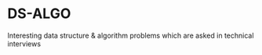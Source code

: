 # DS-ALGO
Interesting data structure &amp; algorithm problems which are asked in technical interviews
